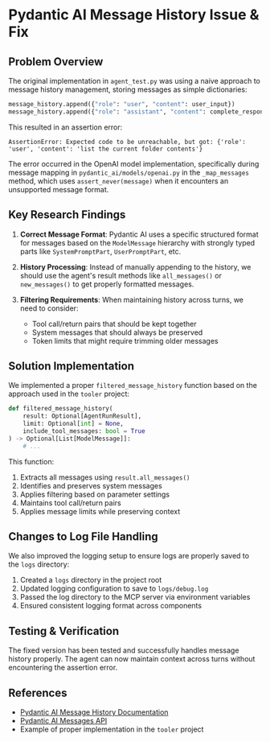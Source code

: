 # Pydantic AI Message History Issue & Fix

## Problem Overview

The original implementation in `agent_test.py` was using a naive approach to message history management, storing messages as simple dictionaries:

```python
message_history.append({"role": "user", "content": user_input})
message_history.append({"role": "assistant", "content": complete_response})
```

This resulted in an assertion error:

```
AssertionError: Expected code to be unreachable, but got: {'role': 'user', 'content': 'list the current folder contents'}
```

The error occurred in the OpenAI model implementation, specifically during message mapping in `pydantic_ai/models/openai.py` in the `_map_messages` method, which uses `assert_never(message)` when it encounters an unsupported message format.

## Key Research Findings

1. **Correct Message Format**: Pydantic AI uses a specific structured format for messages based on the `ModelMessage` hierarchy with strongly typed parts like `SystemPromptPart`, `UserPromptPart`, etc.

2. **History Processing**: Instead of manually appending to the history, we should use the agent's result methods like `all_messages()` or `new_messages()` to get properly formatted messages.

3. **Filtering Requirements**: When maintaining history across turns, we need to consider:
   - Tool call/return pairs that should be kept together
   - System messages that should always be preserved
   - Token limits that might require trimming older messages

## Solution Implementation

We implemented a proper `filtered_message_history` function based on the approach used in the `tooler` project:

```python
def filtered_message_history(
    result: Optional[AgentRunResult], 
    limit: Optional[int] = None, 
    include_tool_messages: bool = True
) -> Optional[List[ModelMessage]]:
    # ...
```

This function:

1. Extracts all messages using `result.all_messages()`
2. Identifies and preserves system messages
3. Applies filtering based on parameter settings
4. Maintains tool call/return pairs
5. Applies message limits while preserving context

## Changes to Log File Handling

We also improved the logging setup to ensure logs are properly saved to the `logs` directory:

1. Created a `logs` directory in the project root
2. Updated logging configuration to save to `logs/debug.log`
3. Passed the log directory to the MCP server via environment variables
4. Ensured consistent logging format across components

## Testing & Verification

The fixed version has been tested and successfully handles message history properly. The agent can now maintain context across turns without encountering the assertion error.

## References

- [Pydantic AI Message History Documentation](https://ai.pydantic.dev/message-history/)
- [Pydantic AI Messages API](https://ai.pydantic.dev/api/messages/)
- Example of proper implementation in the `tooler` project
